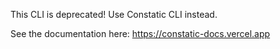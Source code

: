 This CLI is deprecated! Use Constatic CLI instead.

See the documentation here: https://constatic-docs.vercel.app